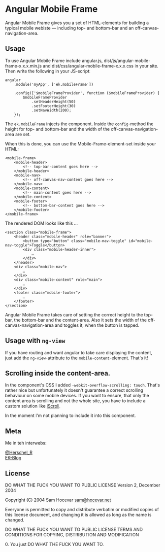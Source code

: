 # Angular Mobile Frame

Angular Mobile Frame gives you a set of HTML-elements for building a typical mobile webiste — including top- and bottom-bar and an off-canvas-navigation-area.

## Usage

To use Angular Mobile Frame include angular.js, dist/js/angular-mobile-frame-x.x.x.min.js and dist/css/angular-mobile-frame-x.x.x.css in your site. Then write the following in your JS-script:

	angular
		.module('myApp', ['ek.mobileFrame'])

		.config(['$mobileFrameProvider', function ($mobileFrameProvider) {
			$mobileFrameProvider
				.setHeaderHeight(50)
				.setFooterHeight(30)
				.setNavWidth(200);
		});

The `ek.mobileFrame` injects the component. Inside the `config`-method the height for top- and bottom-bar and the width of the off-canvas-navigation-area are set.

When this is done, you can use the Mobile-Frame-element-set inside your HTML:

	<mobile-frame>
		<mobile-header>
			<!-- top-bar-content goes here -->
		</mobile-header>
		<mobile-nav>
			<!-- off-canvas-nav-content goes here -->
		</mobile-nav>
		<mobile-content>
			<!-- main-content goes here -->
		</mobile-content>
		<mobile-footer>
			<!-- bottom-bar-content goes here -->
		</mobile-footer>
	</mobile-frame>

The rendered DOM looks like this …

	<section class="mobile-frame">
		<header class="mobile-header" role="banner">
			<button type="button" class="mobile-nav-toggle" id="mobile-nav-toggle">Toggle</button>
			<div class="mobile-header-inner">
				…
			</div>
		</header>
		<div class="mobile-nav">
			…
		</div>
		<div class="mobile-content" role="main">
			…
		</div>
		<footer class="mobile-footer">
			…
		</footer>
	</section>

Angular Mobile Frame takes care of setting the correct height to the top-bar, the bottom-bar and the content-area. Also it sets the width of the off-canvas-navigation-area and toggles it, when the button is tapped.

## Usage with `ng-view`

If you have routing and want angular to take care displaying the content, just add the `ng-view`-attribute to the `mobile-content`-element. That's it!

## Scrolling inside the content-area.

In the component's CSS I added `-webkit-overflow-scrolling: touch`. That's rather nice but unfortunately it doesn't guarantee a correct scrolling behaviour on some mobile devices. If you want to ensure, that only the content area is scrolling and not the whole site, you have to include a custom solution like [iScroll](http://cubiq.org/iscroll-4).

In the moment I'm not planning to include it into this component.

## Meta

Me in teh interwebs:

[@Herschel_R](http://twitter.com/Herschel_R)<br>
[EK-Blog](http://www.emanuel-kluge.de/)

## License

DO WHAT THE FUCK YOU WANT TO PUBLIC LICENSE
Version 2, December 2004

Copyright (C) 2004 Sam Hocevar <sam@hocevar.net>

Everyone is permitted to copy and distribute verbatim or modified
copies of this license document, and changing it is allowed as long
as the name is changed.

DO WHAT THE FUCK YOU WANT TO PUBLIC LICENSE
TERMS AND CONDITIONS FOR COPYING, DISTRIBUTION AND MODIFICATION

0\. You just DO WHAT THE FUCK YOU WANT TO.